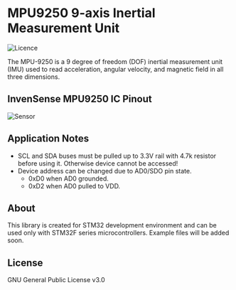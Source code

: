 # MPU9250 9-axis Inertial Measurement Unit

![Licence](https://img.shields.io/badge/License-GPL--3.0-orange)

The MPU-9250 is a 9 degree of freedom (DOF) inertial measurement unit (IMU) used to read acceleration, angular velocity, and magnetic field in all three dimensions.

 ## InvenSense MPU9250 IC Pinout
![Sensor](https://components101.com/sites/default/files/inline-images/MPU9250-Pinout.png)

## Application Notes
- SCL and SDA buses must be pulled up to 3.3V rail with 4.7k resistor before using it. Otherwise device cannot be accessed!
- Device address can be changed due to AD0/SDO pin state.
    - 0xD0 when AD0 grounded.
    - 0xD2 when AD0 pulled to VDD.


## About
This library is created for STM32 development environment and can be used only with STM32F series microcontrollers. Example files will be added soon.



License
----

GNU General Public License v3.0
